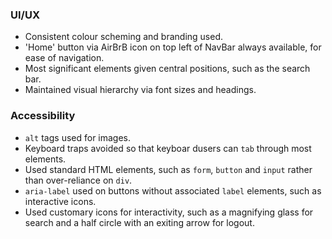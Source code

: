 ### UI/UX
- Consistent colour scheming and branding used.
- 'Home' button via AirBrB icon on top left of NavBar always available, for ease of navigation.
- Most significant elements given central positions, such as the search bar.
- Maintained visual hierarchy via font sizes and headings.

### Accessibility
- `alt` tags used for images.
- Keyboard traps avoided so that keyboar dusers can `tab` through most elements.
- Used standard HTML elements, such as `form`, `button` and `input` rather than over-reliance on `div`.
- `aria-label` used on buttons without associated `label` elements, such as interactive icons.
- Used customary icons for interactivity, such as a magnifying glass for search and a half circle with an exiting arrow for logout.